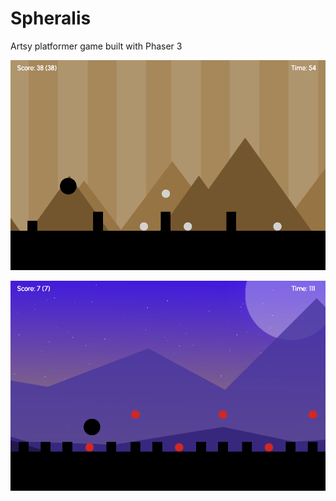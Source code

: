 # Spheralis
Artsy platformer game built with Phaser 3

![Screenshot](screenshot1.png)

![Screenshot](screenshot2.png)
